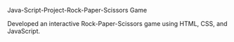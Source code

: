  Java-Script-Project-Rock-Paper-Scissors Game
 
Developed an interactive Rock-Paper-Scissors game using HTML, CSS, and JavaScript.  
